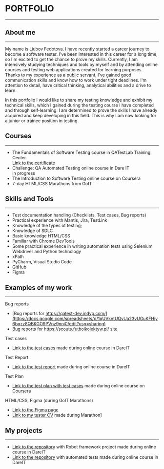 # **PORTFOLIO**
___
## About me
___
My name is Liubov Fedotova. I have recently started a career journey to become a software tester. I've been interested in this career for a long time, so I'm excited to get the chance to prove my skills. Currently, I am intensively studying techniques and tools by myself and by attending online courses and testing web applications created for learning purposes.<br/>
Thanks to my experience as a public servant, I've gained good communication skills and know how to work under tight deadlines. I'm attention to detail, have critical thinking, analytical abilities and a drive to learn.

In this portfolio I would like to share my testing knowledge and exhibit my technical skills, which I gained during the testing course I have completed and through self-learning. I am determined to prove the skills I have already acquired and keep developing in this field. This is why I am now looking for a junior or trainee position in testing.


## Courses
___
- The Fundamentals of Software Testing course in QATestLab Training Center<br/> 
[Link to the certificate](https://clients.qatestlab.com/api/common/certificate/alyfvesubj403ux96q5icube.pdf)
- Challenge: QA Automated Testing online course in Dare IT<br/> 
in progress
- The Introduction to Software Testing online course on Coursera
- 7-day HTML/CSS Marathons from GoIT<br/>


## Skills and Tools
___
- Test documentation handling (Checklists, Test cases, Bug reports)
- Practical experience with Mantis, Jira, TestLink
- Knowledge of the types of testing;
- Knowledge of SDLC
- Basic knowledge HTML/CSS
- Familiar with Chrome DevTools
- Some practical experience in writing automation tests using Selenium Webdriver and Python technology
- xPath
- PyCharm, Visual Studio Code
- GitHub 
- Figma

## Examples of my work
___
Bug reports
- [Bug reports for https://qatest-dev.indvp.com/](https://docs.google.com/spreadsheets/d/1qUVkntUQvUa23vUGuKFHiy6bqzz8QBKGO9PVnz9npi0/edit?usp=sharing)
- [Bug reports for https://scouts.futbolkolektyw.pl/ site](https://docs.google.com/document/d/1wf1z5D5jnTao11QXgofAWnP0jn5a3GYgTKlN56lDxfE/edit?usp=sharing)<br/>

Test cases
- [Link to the test cases](https://docs.google.com/spreadsheets/d/15gDbO-Z2ZdLHOwrus5DHlX0uIIZdKs-9qHb6eZYSoFY/edit?usp=sharing) made during online course in DareIT<br/>

Test Report
- [Link to the test report](https://docs.google.com/spreadsheets/d/1ELj2MSJdTHjFpcYm9k7wcWJt2_OhTopeusNbp4vBn04/edit?usp=sharing) made during online course in DareIT<br/>

Test Plan
- [Link to the test plan with test cases](https://drive.google.com/file/d/1Gvqe316ZsArVYoJCu3YFtHpstLZCCnaT/view?usp=sharing) made during online course on Coursera

HTML/CSS, Figma (during GoIT Marathons)
- [Link to the Figma page](https://www.figma.com/file/XnEcAZmAwxTHhn5fpYsyeA/Design?node-id=50001%3A5)
- [Link to my tester CV](https://tangerine-sorbet-a52d0d.netlify.app/) made during Marathon]

## My projects
___
- [Link to the repository]() with Robot framework project made during online course in DareIT
- [Link to the repository]() with automated tests made during online course in DareIT